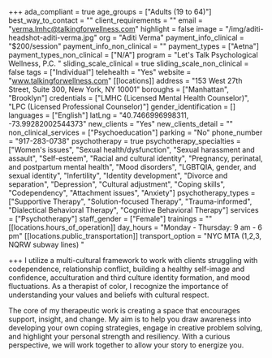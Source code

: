 +++
ada_compliant = true
age_groups = ["Adults (19 to 64)"]
best_way_to_contact = ""
client_requirements = ""
email = "verma.lmhc@talkingforwellness.com"
highlight = false
image = "/img/aditi-headshot-aditi-verma.jpg"
org = "Aditi Verma"
payment_info_clinical = "$200/session"
payment_info_non_clinical = ""
payment_types = ["Aetna"]
payment_types_non_clinical = ["N/A"]
program = "Let's Talk Psychological Wellness, P.C. "
sliding_scale_clinical = true
sliding_scale_non_clinical = false
tags = ["Individual"]
telehealth = "Yes"
website = "www.talkingforwellness.com"
[[locations]]
address = "153 West 27th Street, Suite 300, New York, NY 10001"
boroughs = ["Manhattan", "Brooklyn"]
credentials = ["LMHC (Licensed Mental Health Counselor)", "LPC (Licensed Professional Counselor)"]
gender_identification = []
languages = ["English"]
latLng = "40.7466996998311, -73.99282002544373"
new_clients = "Yes"
new_clients_detail = ""
non_clinical_services = ["Psychoeducation"]
parking = "No"
phone_number = "917-283-0738"
psychotherapy = true
psychotherapy_specialties = ["Women's issues", "Sexual health/dysfunction", "Sexual harassment and assault", "Self-esteem", "Racial and cultural identity", "Pregnancy, perinatal, and postpartum mental health", "Mood disorders", "LGBTQIA, gender, and sexual identity", "Infertility", "Identity development", "Divorce and separation", "Depression", "Cultural adjustment", "Coping skills", "Codependency", "Attachment issues", "Anxiety"]
psychotherapy_types = ["Supportive Therapy", "Solution-focused Therapy", "Trauma-informed", "Dialectical Behavioral Therapy", "Cognitive Behavioral Therapy"]
services = ["Psychotherapy"]
staff_gender = ["Female"]
trainings = ""
[[locations.hours_of_operation]]
day_hours = "Monday - Thursday: 9 am - 6 pm"
[[locations.public_transportation]]
transport_option = "NYC MTA (1,2,3, NQRW subway lines) "

+++
I utilize a multi-cultural framework to work with clients struggling with codependence, relationship conflict, building a healthy self-image and confidence, acculturation and third culture identity formation, and mood fluctuations. As a therapist of color, I recognize the importance of understanding your values and beliefs with cultural respect. 

The core of my therapeutic work is creating a space that encourages support, insight, and change. My aim is to help you draw awareness into developing your own coping strategies, engage in creative problem solving, and highlight your personal strength and resiliency. With a curious perspective, we will work together to allow your story to energize you.